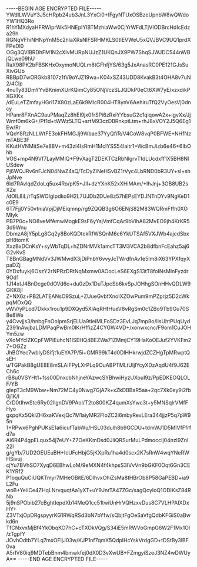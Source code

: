 -----BEGIN AGE ENCRYPTED FILE-----
YWdlLWVuY3J5cHRpb24ub3JnL3YxCi0+IFgyNTUxOSBzeUpnbW8wQWdoYW1HQ3Ro
R1hYMXdyaHFRWlprWk5HNEpIYlBTMzhiaWw0CjYrWFdLTjVIODBrcHdIcEdza29h
RGNqVFhiNHNpYnM5c2hlaXRsNlFSRHMKLS0tIEVWeU5xQVJBVC9UQ1prdXFPeDl0
OGg3QVlBRDhFM1N2cXIvMURpNUJzZ1UKQnJX9PW7ShqSJWJDC544nWBjQLwe09hU
RaX98PK2bFBSKHxOxymoNUQLm8tGFhfjYS/63g5JxAnasRC0PE121GJsSuXivGUb
RBBpD7wORGkb8107z1tV9oYJZ19wa+K04xSZ43UDD8KvakB3t4OHA8v7uN2/4Clp
4nuTy83DmYYvBKnimXUrKQimCy85ONjVczSLJQDkP0eCt6XW7yE/xzxdikPXGXKx
/dEuLeTZmfayHGri17X80zLaE6k9MIcR004HT8ynV6AehiruTfQ2VyOesVj0dncy
HPanr8FXnAC9auPMaqZz8hEI9jx0frSPi6zRxiYYbsuG2c1qiqowA2x+igvXx/Jj
Wmf0m6kG+/Pf1d+tWWz5LTQ+srtM93czDBRnkptLtm+rhJ8xVOY2J5Q6Eg1Ew/Rr
VQoY8RzNLLWtFE3okFHMGJj9Wbae37YyQf/R/V4CoW8vqP0BFWE+NHfNzmTABE3F
KKutHVNMitSe7e88V+m43zl4IsRmH1MclYSS54Iaitr1+WcBmJizb6e46+6IbOhb
VOS+mp4N9Vf7LayMMlQ+F9vXagT2DEKTCzRbNlgrvTfdLUcdxff1X5BH8NlUSdew
Pj6WQJRv6nFJcN04NwZ4sQ/TcDyZiNeHSvBZ1rVyc4LbRND0bR3UY+sl+shJpNve
6ld7RAvlqdZdoLq5ux4Ro/pK5+JIl+dzYXnK52xXHiMAm/+IhJnj+3OB8UB2sXZe
/dOIL8iL/rTqSWOIgIpdko9H2L7UJDb2DUe8z57hEPsEYDJNTnDYv9NgKeD1c0E9
6T7Fjj0Y50vtniaVpjDjMEiqmnp/rg9ZQQB3g6O6ENjS82M83WQRmFffh0XOMIyk
PB7P0c+NO8veMfAmwMogkE9sF6yYsjVmfCqAr9bVihA82MvEO9jh4KrKR53d9Wnu
DbmzA8jY5pLg8Gq2y8BoKQDtekRfWSQnM6c6YkUTSAf5VXJWb4ajcdSbxpH8tomK
XxzBxDCnKsY+syWbTqDL+hZDNrMVk1amcTT3M3VCA2b8dfbnFcEahz5aj6G2vKvS
T8BnGBagMNdVv3JWMwdX3jDiPnbY6vvyJcTWrdfnAv1e5Im8iX63YPXfqyXpaDZj
0YDxfuykj6OszY2rNPRzDRtNqMxmw0AOocLeS6EXgS13tT8foINsMlnFyzdr9Od1
1J14xtJ4BnDcge0dOVd6o+du0zDx1DuTJpcSb6kvSpJOHhgSOnHHvQDLW9GKK8jI
Z+NX6z+PB2LATEANsO9SzuL+ZUueGvbfXnoIXZOwPum9mPZprjz5D2cWkpqMOxQQ
vWV/yPLod7Dkkx1rou1p9DXQyd5XlAqRHfHueV8vRgSm0c1ZBo9Tb9Gu70S8e8We
y4Cvvjjs3/hnbgFnOoIpmSrjELUa9tleiMLFoSDz3EvLJq7mp8o/iisUhtPUqUyd
Z391nAwjbaLDMPaqPwBm0lKrHffizZ4CYGW4VD+/xonwxcnc/F9om1CuJOHYm5zw
vXoMYclZKCpFWPiEuhcN1ISEHQ4BEZWa71ZMmjCY19HaKoOEJuf2YVKFm27+OGZz
JhBGYec7wbIyDSifjt1uEYA7P/5i+GMR99kT4d0DlHHkrwjdZCZHgTpMRwptQsEH
u/TGPakB8gUE8E8mSLAiFPyLXrPLq9OuABPTMLtUIjlYcyXDzAqdU4f9J62ECh6c
rB8u0VSYHt1+fss00DnxcbNhjneYAzwcSYBhwiHyzUXouI9z/PpEDKEOQLOLF/YB
gIepT3cM9Wbw+Nm72MC4y0Nwg7GjA7k+xZkDBBaR5aa+2qc7Xk0ey9i2fb0j1K/l
CrD0tIhwStc6Ry02llgnDV9PAoI/T2to800KZ4qumXsYwc3t+y5MNSqlrVMfFHyo
gxpqKx5QklZH6xaKVexjQc7M1aiyMR2FIoZC2i6mbyRevLEra344jjzP5q7pW95n
1+RPwx6PghPUKsE1a6icufTabWu/HSL03dulh8b9GCDU+tdmWJ1D5MIVfFfrfd7a
Ai6R4P4gpELqux54j7eUY+Z7OeKKmDsd0JliQRSurMuLPdmoccIj04nzl9ZnI22I
g/gYb/7UD2OEUEuBH+IcUFcHbjG5jKXpRu1ha4d0scx2K7sRnW4wqYNeRWHSivuj
cjYu7BVhSO7XyqD6EBhwLoM/9eMXN4f4khpsS3IVvVn9bGKF0Oqt6Gn3CEK1YRf2
P1oquQuCiUQKTmyr7MHeOBitE/6DlhvxOhiZsMa8tHBrOb8P58GaPEBD+ia9L2Fu
woB+YeiICe4ZHqLNrvquqtAa1yXT+uY9JnrTA47ZGc/sagQcyIoQ1ODIKsZ84RNb
5j9nSPObib27cBghtIepdXb14MeQ1cc51twiUnHrVQHzxvDus8C7VLHPAIXDxHY+
Z3VTxjOpDRgspyyrKG1RWqRSd3bN7bYfw/sQbjtFgOeSaVfgQdbKFGiS0aBwkd6n
TfCNxvxMjBf4YkObqKO7hC+cTXOkVQg/S34iE5mRWVoGmpG6W2F1Mx1Ol/zTgpfY
JOvhOdtb7YLq7mxOFljJ03w/KJP1nf7qmX5QdpIHcYskVrdgGD+tDStBy3lBF0va
A5rIV80iq9MDTebBnm4bmwkfej0dX0D3vXwUB+FZmgyiSzeJ3NZ4wDWUyA==
-----END AGE ENCRYPTED FILE-----
